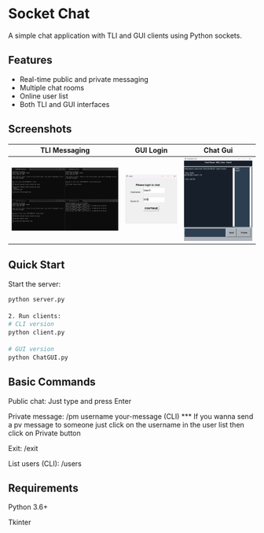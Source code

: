 # Socket Chat

A simple chat application with TLI and GUI clients using Python sockets.

## Features

- Real-time public and private messaging
- Multiple chat rooms
- Online user list
- Both TLI and GUI interfaces

## Screenshots

| TLI Messaging | GUI Login | Chat Gui |
|------------|------------|-------------------|
| ![TLI](image/tli.png) | ![GUI](image/gui_login.png) | ![PM](image/gui_chat.png) |

## Quick Start

Start the server:
```bash
python server.py

2. Run clients:
# CLI version
python client.py

# GUI version
python ChatGUI.py
```
## Basic Commands
Public chat: Just type and press Enter

Private message: /pm username your-message (CLI) *** If you wanna send a pv message to someone just click on the username in the user list then click on Private button

Exit: /exit

List users (CLI): /users

## Requirements
Python 3.6+

Tkinter
